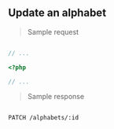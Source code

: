 ## Update an alphabet

> Sample request

```shell

```

```javascript
// ...
```

```php
<?php

// ...
```

> Sample response

```json

```

`PATCH /alphabets/:id`
